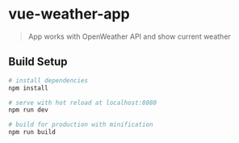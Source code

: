 # vue-weather-app

> App works with OpenWeather API and show current weather

## Build Setup

``` bash
# install dependencies
npm install

# serve with hot reload at localhost:8080
npm run dev

# build for production with minification
npm run build
```

